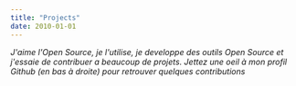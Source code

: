 ```yaml
---
title: "Projects"
date: 2010-01-01
---
```


_J'aime l'Open Source, je l'utilise, je developpe des outils Open Source et j'essaie de contribuer a beaucoup de projets. Jettez une oeil à mon profil Github (en bas à droite) pour retrouver quelques contributions_

